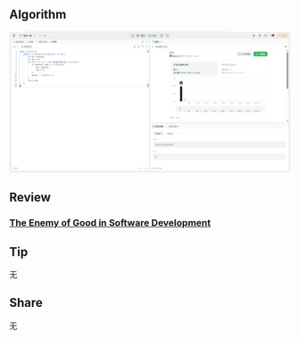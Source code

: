 ## Algorithm

![leetcode](../../images/temp/nanyu-2024-05-13-lc.png)

## Review

### **[The Enemy of Good in Software Development](https://code.likeagirl.io/the-enemy-of-good-in-software-development-cf2928373094)**

## Tip

无

## Share

无
